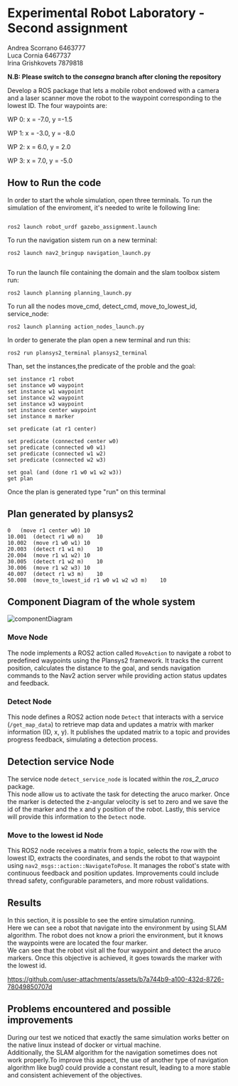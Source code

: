 Experimental Robot Laboratory - Second assignment
==================
Andrea Scorrano 6463777   
Luca Cornia 6467737   
Irina Grishkovets 7879818

**N.B: Please switch to the *consegna* branch after cloning the repository** 

Develop a ROS package that lets a mobile robot endowed with a camera and a laser scanner move the robot to
the waypoint corresponding to the lowest ID.
The four waypoints are:


WP 0: x = -7.0, y =-1.5

WP 1: x = -3.0, y = -8.0

WP 2: x = 6.0, y = 2.0

WP 3: x = 7.0, y = -5.0

## How to Run the code
In order to start the whole simulation, open three terminals.
To run the simulation of the enviroment, it's needed to write le following line:

```

ros2 launch robot_urdf gazebo_assignment.launch

```
To run the navigation sistem run on a new terminal:
```
ros2 launch nav2_bringup navigation_launch.py 
 
```

To run the launch file containing the domain and the slam toolbox sistem run: 

```
ros2 launch planning planning_launch.py 
```

To run all the nodes  move_cmd, detect_cmd, move_to_lowest_id, service_node:
```
ros2 launch planning action_nodes_launch.py 

```

In order to generate the plan open a new terminal and run this:
```
ros2 run plansys2_terminal plansys2_terminal

```
Than, set the instances,the predicate of the proble and the goal:
```
set instance r1 robot
set instance w0 waypoint
set instance w1 waypoint
set instance w2 waypoint
set instance w3 waypoint
set instance center waypoint
set instance m marker

set predicate (at r1 center)

set predicate (connected center w0)
set predicate (connected w0 w1)
set predicate (connected w1 w2)
set predicate (connected w2 w3)

set goal (and (done r1 w0 w1 w2 w3))
get plan

```
Once the plan is generated type "run" on this terminal


## Plan generated by plansys2 ##
```
0	(move r1 center w0)	10
10.001	(detect r1 w0 m)	10
10.002	(move r1 w0 w1)	10
20.003	(detect r1 w1 m)	10
20.004	(move r1 w1 w2)	10
30.005	(detect r1 w2 m)	10
30.006	(move r1 w2 w3)	10
40.007	(detect r1 w3 m)	10
50.008	(move_to_lowest_id r1 w0 w1 w2 w3 m)	10
```
## Component Diagram of the whole system ##

![componentDiagram](https://github.com/user-attachments/assets/88d465c2-7234-4967-b66e-1d87f24f34c5)

### Move Node ###
The node implements a ROS2 action called `MoveAction` to navigate a robot to predefined waypoints using the Plansys2 framework. 
It tracks the current position, calculates the distance to the goal, and sends navigation commands to the Nav2 action server while providing action status updates and feedback.

### Detect Node ###
This node defines a ROS2 action node `Detect` that interacts with a service (`/get_map_data`) to retrieve map data and updates a matrix with marker information (ID, x, y). 
It publishes the updated matrix to a topic and provides progress feedback, simulating a detection process.

## Detection service Node ##
The service node `detect_service_node` is located within the *ros_2_aruco* package.   
This node allow us to activate the task for detecting the aruco marker. Once the marker is detected the z-angular velocity is set to zero and we save the id of the marker and the x and y position of the robot.
Lastly, this service will provide this information to the `Detect` node.


### Move to the lowest id Node ###
This ROS2 node receives a matrix from a topic, selects the row with the lowest ID, extracts the coordinates, and sends the robot to that waypoint using `nav2_msgs::action::NavigateToPose`. 
It manages the robot's state with continuous feedback and position updates. Improvements could include thread safety, configurable parameters, and more robust validations.

## Results ##
In this section, it is possible to see the entire simulation running.   
Here we can see a robot that navigate into the environment by using SLAM algorithm. The robot does not know a priori the environment, but it knows the waypoints were are located the four marker.   
We can see that the robot visit all the four waypoint and detect the aruco markers. Once this objective is achieved, it goes towards the marker with the lowest id.

https://github.com/user-attachments/assets/b7a744b9-a100-432d-8726-78049850707d

## Problems encountered and possible improvements ##
During our test we noticed that exactly the same simulation works better on the native linux instead of docker or virtual machine.   
Additionally, the SLAM algorithm for the navigation sometimes does not work properly.To improve this aspect, the use of another type of navigation algorithm like bug0 could provide a constant result, leading to a more stable and consistent achievement of the objectives.